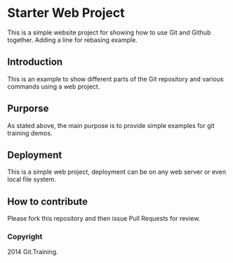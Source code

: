 # Starter Web Project

This is a simple website project for showing how to use Git and Github together. Adding a line for rebasing example.

## Introduction

This is an example to show different parts of the Git repository and various commands using a web project.

## Purporse

As stated above, the main purpose is to provide simple examples for git training demos.

## Deployment

This is a simple web project, deployment can be on any web server or even local file system. 

## How to contribute

Please fork this repository and then issue Pull Requests for review.

### Copyright

2014 Git.Training.